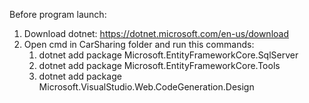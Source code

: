 Before program launch:
1. Download dotnet:
   https://dotnet.microsoft.com/en-us/download
2. Open cmd in CarSharing folder and run this commands:
   1) dotnet add package Microsoft.EntityFrameworkCore.SqlServer
   2) dotnet add package Microsoft.EntityFrameworkCore.Tools
   3) dotnet add package Microsoft.VisualStudio.Web.CodeGeneration.Design
